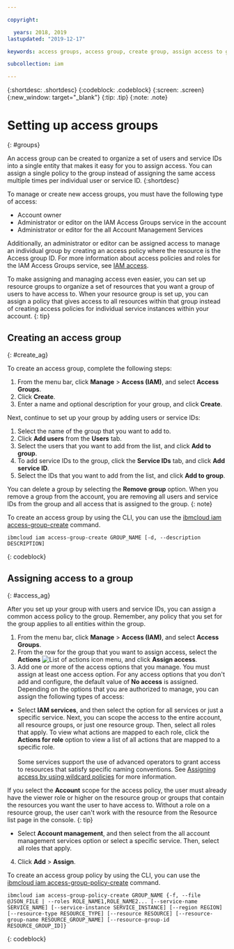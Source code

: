 ```yaml
---

copyright:

  years: 2018, 2019
lastupdated: "2019-12-17"

keywords: access groups, access group, create group, assign access to group

subcollection: iam

---
```


{:shortdesc: .shortdesc}
{:codeblock: .codeblock}
{:screen: .screen}
{:new_window: target="_blank"}
{:tip: .tip}
{:note: .note}


# Setting up access groups
{: #groups}

An access group can be created to organize a set of users and service IDs into a single entity that makes it easy for you to assign access. You can assign a single policy to the group instead of assigning the same access multiple times per individual user or service ID.
{:shortdesc}

To manage or create new access groups, you must have the following type of access:

* Account owner
* Administrator or editor on the IAM Access Groups service in the account
* Administrator or editor for the all Account Management Services

Additionally, an administrator or editor can be assigned access to manage an individual group by creating an access policy where the resource is the Access group ID. For more information about access policies and roles for the IAM Access Groups service, see [IAM access](/docs/iam?topic=iam-userroles#userroles).

To make assigning and managing access even easier, you can set up resource groups to organize a set of resources that you want a group of users to have access to. When your resource group is set up, you can assign a policy that gives access to all resources within that group instead of creating access policies for individual service instances within your account.
{: tip}

## Creating an access group
{: #create_ag}

To create an access group, complete the following steps:

1. From the menu bar, click **Manage** &gt; **Access (IAM)**, and select **Access Groups**.
2. Click **Create**.
3. Enter a name and optional description for your group, and click **Create**.

Next, continue to set up your group by adding users or service IDs:

1. Select the name of the group that you want to add to.
2. Click **Add users** from the **Users** tab.
3. Select the users that you want to add from the list, and click **Add to group**.
4. To add service IDs to the group, click the **Service IDs** tab, and click **Add service ID**.
5. Select the IDs that you want to add from the list, and click **Add to group**.

You can delete a group by selecting the **Remove group** option. When you remove a group from the account, you are removing all users and service IDs from the group and all access that is assigned to the group.
{: note}

To create an access group by using the CLI, you can use the [ibmcloud iam access-group-create](/docs/cli/reference/ibmcloud?topic=cloud-cli-ibmcloud_commands_iam#ibmcloud_iam_access_group_create) command.

```
ibmcloud iam access-group-create GROUP_NAME [-d, --description DESCRIPTION]
```
{: codeblock}


## Assigning access to a group
{: #access_ag}

After you set up your group with users and service IDs, you can assign a common access policy to the group. Remember, any policy that you set for the group applies to all entities within the group.

1. From the menu bar, click **Manage** &gt; **Access (IAM)**, and select **Access Groups**.
2. From the row for the group that you want to assign access, select the **Actions** ![List of actions icon](../icons/action-menu-icon.svg) menu, and click **Assign access**. 
3. Add one or more of the access options that you manage. You must assign at least one access option. For any access options that you don't add and configure, the default value of **No access** is assigned. Depending on the options that you are authorized to manage, you can assign the following types of access:

  * Select **IAM services**, and then select the option for all services or just a specific service. Next, you can scope the access to the entire account, all resource groups, or just one resource group. Then, select all roles that apply. To view what actions are mapped to each role, click the **Actions for role** option to view a list of all actions that are mapped to a specific role. <br><br> Some services support the use of advanced operators to grant access to resources that satisfy specific naming conventions. See [Assigning access by using wildcard policies](/docs/iam?topic=iam-wildcard) for more information. 
     
  If you select the **Account** scope for the access policy, the user must already have the viewer role or higher on the resource group or groups that contain the resources you want the user to have access to. Without a role on a resource group, the user can't work with the resource from the Resource list page in the console.
  {: tip}
     
  * Select **Account management**, and then select from the all account management services option or select a specific service. Then, select all roles that apply.
   
4. Click **Add** > **Assign**. 


To create an access group policy by using the CLI, you can use the [ibmcloud iam access-group-policy-create](/docs/cli/reference/ibmcloud?topic=cloud-cli-ibmcloud_commands_iam#ibmcloud_iam_access_group_policy_create) command.

```
ibmcloud iam access-group-policy-create GROUP_NAME {-f, --file @JSON_FILE | --roles ROLE_NAME1,ROLE_NAME2... [--service-name SERVICE_NAME] [--service-instance SERVICE_INSTANCE] [--region REGION] [--resource-type RESOURCE_TYPE] [--resource RESOURCE] [--resource-group-name RESOURCE_GROUP_NAME] [--resource-group-id RESOURCE_GROUP_ID]}
```
{: codeblock}
